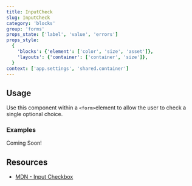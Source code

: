 ```yaml
---
title: InputCheck
slug: InputCheck
category: 'blocks'
group: 'forms'
props_state: ['label', 'value', 'errors']
props_style:
  {
    'blocks': {'element': ['color', 'size', 'asset']},
    'layouts': {'container': ['container', 'size']},
  }
context: ['app.settings', 'shared.container']
---
```


## Usage

Use this component within a `<form>`element to allow the user to check a single optional choice.

### Examples

<p class="feedback:prose status:default bg:default:100 variant:bare emoji:default">Coming Soon!</p>

## Resources

- [MDN - Input Checkbox](https://developer.mozilla.org/en-US/docs/Web/HTML/Element/input/checkbox)
